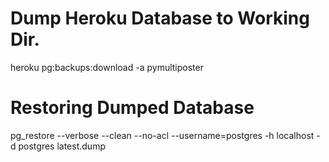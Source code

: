 # Dump Heroku Database to Working Dir.
heroku pg:backups:download -a pymultiposter

# Restoring Dumped Database
pg_restore --verbose --clean --no-acl --username=postgres -h localhost -d postgres latest.dump
